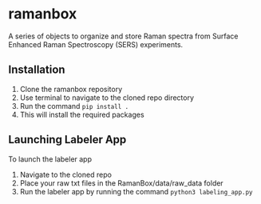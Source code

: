# ramanbox
A series of objects to organize and store Raman spectra from Surface Enhanced Raman Spectroscopy (SERS) experiments.  

## Installation 
1.	Clone the ramanbox repository 
2.	Use terminal to navigate to the cloned repo directory 
3.	Run the command 
`pip install .`
4.	This will install the required packages 

## Launching Labeler App
To launch the labeler app 

1.	Navigate to the cloned repo
2.	Place your raw txt files in the RamanBox/data/raw_data folder
3.	Run the labeler app by running the command 
`python3 labeling_app.py`
